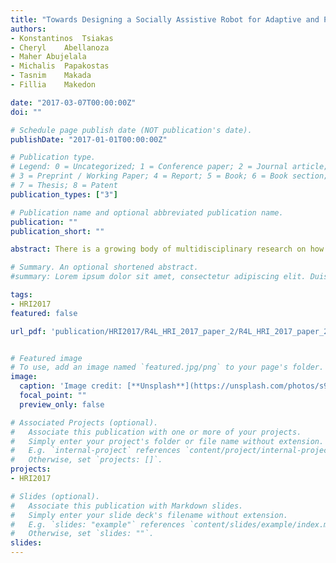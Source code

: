 ```yaml
---
title: "Towards Designing a Socially Assistive Robot for Adaptive and Personalized Cognitive Training"
authors:
- Konstantinos	Tsiakas		
- Cheryl	Abellanoza	
- Maher	Abujelala				
- Michalis	Papakostas	
- Tasnim	Makada	
- Fillia	Makedon

date: "2017-03-07T00:00:00Z"
doi: ""

# Schedule page publish date (NOT publication's date).
publishDate: "2017-01-01T00:00:00Z"

# Publication type.
# Legend: 0 = Uncategorized; 1 = Conference paper; 2 = Journal article;
# 3 = Preprint / Working Paper; 4 = Report; 5 = Book; 6 = Book section;
# 7 = Thesis; 8 = Patent
publication_types: ["3"]

# Publication name and optional abbreviated publication name.
publication: ""
publication_short: ""

abstract: There is a growing body of multidisciplinary research on how robotic systems can be deployed in education and training by providing personalized tutoring session to the user. Socially Assistive Robotics (SAR) is an efficient tool for educational and health-care purposes. In this work, we present our SAR system for personalized and adaptive cognitive training. More specifically, we present the sequence learning task that provides measures for executive function assessment, which may indicate learning or even behavior disabilities in children. This work outlines the designing and evaluation process of such a system, including data collection and analysis. The long-term goal of this research is to develop interactive machine learning methods towards the design of an adaptive SAR system that provides a personalized training session by adjusting the session parameters and the robot's behavior to maximize user engagement and performance.

# Summary. An optional shortened abstract.
#summary: Lorem ipsum dolor sit amet, consectetur adipiscing elit. Duis posuere tellus ac convallis placerat. Proin tincidunt magna sed ex sollicitudin condimentum.

tags:
- HRI2017
featured: false

url_pdf: 'publication/HRI2017/R4L_HRI_2017_paper_2/R4L_HRI_2017_paper_2.pdf' 


# Featured image
# To use, add an image named `featured.jpg/png` to your page's folder. 
image:
  caption: 'Image credit: [**Unsplash**](https://unsplash.com/photos/s9CC2SKySJM)'
  focal_point: ""
  preview_only: false

# Associated Projects (optional).
#   Associate this publication with one or more of your projects.
#   Simply enter your project's folder or file name without extension.
#   E.g. `internal-project` references `content/project/internal-project/index.md`.
#   Otherwise, set `projects: []`.
projects:
- HRI2017

# Slides (optional).
#   Associate this publication with Markdown slides.
#   Simply enter your slide deck's filename without extension.
#   E.g. `slides: "example"` references `content/slides/example/index.md`.
#   Otherwise, set `slides: ""`.
slides:
---
```



